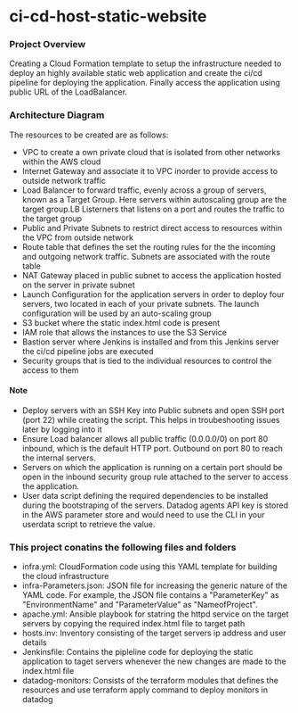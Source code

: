 # ci-cd-host-static-website

### Project Overview

Creating a Cloud Formation template to setup the infrastructure needed to deploy an highly available static web application and create the ci/cd pipeline for deploying the application. Finally access the application using public URL of the LoadBalancer.

### Architecture Diagram

The resources to be created are as follows:

* VPC to create a own private cloud that is isolated from other networks within the AWS cloud
* Internet Gateway and associate it to VPC inorder to provide access to outside network traffic
* Load Balancer to forward traffic, evenly across a group of servers, known as a Target Group. Here servers within autoscaling group are the target group.LB      Listerners that listens on a port and routes the traffic to the target group
* Public and Private Subnets to restrict direct access to resources within the VPC from outside network
* Route table that defines the set the routing rules for the the incoming and outgoing network traffic. Subnets are associated with the route table
* NAT Gateway placed in public subnet to access the application hosted on the server in private subnet
* Launch Configuration for the application servers in order to deploy four servers, two located in each of your private subnets. The launch configuration will be used by an auto-scaling group
* S3 bucket where the static index.html code is present
* IAM role that allows the instances to use the S3 Service
* Bastion server where Jenkins is installed and from this Jenkins server the ci/cd pipeline jobs are executed
* Security groups that is tied to the individual resources to control the access to them
    
#### Note

* Deploy servers with an SSH Key into Public subnets and open SSH port (port 22) while creating the script. This helps in troubeshooting issues later by logging into it
* Ensure Load balancer allows all public traffic (0.0.0.0/0) on port 80 inbound, which is the default HTTP port. Outbound on port 80 to reach the internal servers.
* Servers on which the application is running on a certain port should be open in the inbound security group rule attached to the server to access the application.
* User data script defining the required dependencies to be installed during the bootstraping of the servers. Datadog agents API key is stored in the AWS parameter store and would need to use the CLI in your userdata script to retrieve the value.

### This project conatins the following files and folders

* infra.yml: CloudFormation code using this YAML template for building the cloud infrastructure
* infra-Parameters.json: JSON file for increasing the generic nature of the YAML code. For example, the JSON file contains a "ParameterKey" as "EnvironmentName" and "ParameterValue" as "NameofProject".
* apache.yml: Ansible playbook for statring the httpd service on the target servers by copying the required index.html file to target path
* hosts.inv: Inventory consisting of the target servers ip address and user details
* Jenkinsfile: Contains the pipleline code for deploying the static application to taget servers whenever the new changes are made to the index.html file
* datadog-monitors: Consists of the terraform modules that defines the resources and use terraform apply command to deploy monitors in datadog
